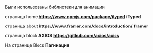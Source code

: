 Были использованы библиотеки для анимации

страница home **https://www.npmjs.com/package/ityped**      **iTyped**




страница about **https://www.framer.com/docs/introduction/**      **framer**


страница block  **AXIOS**        **https://github.com/axios/axios**




На странице Blocs **Пагинация**
